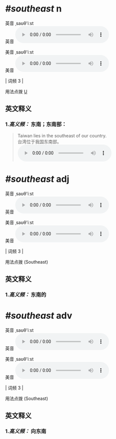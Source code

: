 # ***\#southeast*** n
英音 ˌsaʊθ'iːst  
英音
<audio src="./media/southeast-B.aac" controls="controls"></audio>

美音 ˌsaʊθ'iːst  
美音
<audio src="./media/southeast.aac" controls="controls"></audio>



| 词频 3 |  

用法点拨  [U](Southeast)

英文释义
---
### 1.*高义频：* **东南；东南部：**  

 > Taiwan lies in the southeast of our country.  
 > 台湾位于我国东南部。    
<audio src="./media/southeast-1.aac" controls="controls"></audio>


# ***\#southeast*** adj
英音 ˌsaʊθ'iːst  
英音
<audio src="./media/southeast-B.aac" controls="controls"></audio>

美音 ˌsaʊθ'iːst  
美音
<audio src="./media/southeast.aac" controls="controls"></audio>



| 词频 3 |  

用法点拨  (Southeast)

英文释义
---
### 1.*高义频：* **东南的**  


# ***\#southeast*** adv
英音 ˌsaʊθ'iːst  
英音
<audio src="./media/southeast-B.aac" controls="controls"></audio>

美音 ˌsaʊθ'iːst  
美音
<audio src="./media/southeast.aac" controls="controls"></audio>



| 词频 3 |  

用法点拨  (Southeast)

英文释义
---
### 1.*高义频：* **向东南**  



